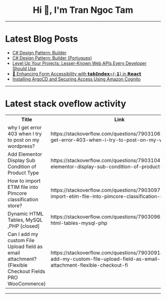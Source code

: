 <h1 align="center">Hi 👋, I'm Tran Ngoc Tam</h1>

---

# Latest Blog Posts 
<!-- BLOG-POST-LIST:START -->
- [C# Design Pattern: Builder](https://dev.to/juarezasjunior/c-design-pattern-builder-23eh)
- [C# Design Pattern: Builder &lpar;Portugues&rpar;](https://dev.to/juarezasjunior/c-design-pattern-builder-portugues-2dn2)
- [Level Up Your Projects: Lesser-Known Web APIs Every Developer Should Use](https://dev.to/hrithik_7820/level-up-your-projects-lesser-known-web-apis-every-developer-should-use-56i6)
- [🚀 Enhancing Form Accessibility with 𝘁𝗮𝗯𝗜𝗻𝗱𝗲𝘅={-𝟭} in 𝗥𝗲𝗮𝗰𝘁](https://dev.to/joodi/enhancing-form-accessibility-with-in-44n3)
- [Installing ArgoCD and Securing Access Using Amazon Cognito](https://dev.to/aws-builders/installing-argocd-and-securing-access-using-amazon-cognito-3gnn)
<!-- BLOG-POST-LIST:END -->

---

# Latest stack oveflow activity
<table>
  <tr><th>Title</th><th>Link</th></tr>
  <!-- STACKOVERFLOW:START --><tr><td>why I get error 403 when I try to post on my wordpress?</td><td>https://stackoverflow.com/questions/79031062/why-i-get-error-403-when-i-try-to-post-on-my-wordpress</td></tr><tr><td>Add Elementor Display Sub Condition of Product Type</td><td>https://stackoverflow.com/questions/79031047/add-elementor-display-sub-condition-of-product-type</td></tr><tr><td>How to import ETIM file into Pimcore classification store?</td><td>https://stackoverflow.com/questions/79030971/how-to-import-etim-file-into-pimcore-classification-store</td></tr><tr><td>Dynamic HTML Tables, MySQL ,PHP [closed]</td><td>https://stackoverflow.com/questions/79030962/dynamic-html-tables-mysql-php</td></tr><tr><td>Can I add my custom File Upload field as email attachment? &lpar;Flexible Checkout Fields PRO WooCommerce&rpar;</td><td>https://stackoverflow.com/questions/79030914/can-i-add-my-custom-file-upload-field-as-email-attachment-flexible-checkout-fi</td></tr><!-- STACKOVERFLOW:END -->
</table>

---


